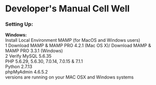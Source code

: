Developer's Manual Cell Well
======

### Setting Up:


**Windows:** <br>
Install Local Environment MAMP (for MacOS and Windows users)<br>
	1 Download MAMP & MAMP PRO 4.2.1 (Mac OS X)/ Download MAMP & MAMP PRO 3.3.1 (Windows) <br>
	2 Verify 
	MySQL 5.6.35 <br>
	PHP 5.6.29, 5.6.30, 7.0.14, 7.0.15 & 7.1.1 <br>
	Python 2.7.13 <br>
   	phpMyAdmin 4.6.5.2 <br>
	versions are running on your MAC OSX and Windows systems
